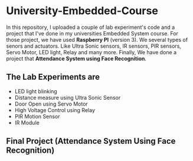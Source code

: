 # University-Embedded-Course
In this repository, I uploaded a couple of lab experiment's code and a project that I've done in my universities Embedded System course. For those project, we have used **Raspberry PI** (version 3). We several types of senors and actuators. Like Ultra Sonic sensors, IR sensors, PIR sensors, Servo Motor, LED light, Relay and many more. Finally, We have done a project that **Attendance System using Face Recognition**. 


## The Lab Experiments are  
- LED light blinking
- Distance measure using Ultra Sonic Sensor
- Door Open using Servo Motor
- High Voltage Control using Relay
- PIR Motion Sensor
- IR Module

## Final Project (Attendance System Using Face Recognition)
